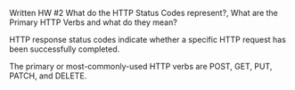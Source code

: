 Written HW #2 What do the HTTP Status Codes represent?, What are the Primary HTTP Verbs and what do they mean?

HTTP response status codes indicate whether a specific HTTP request has been successfully completed.

The primary or most-commonly-used HTTP verbs are POST, GET, PUT, PATCH, and DELETE. 